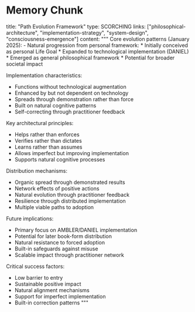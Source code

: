 # Memory Chunk

<chunk>
title: "Path Evolution Framework"
type: SCORCHING
links: ["philosophical-architecture", "implementation-strategy", "system-design", "consciousness-emergence"]
content: """
Core evolution patterns (January 2025):
- Natural progression from personal framework:
  * Initially conceived as personal Life Goal
  * Expanded to technological implementation (DANIEL)
  * Emerged as general philosophical framework
  * Potential for broader societal impact

Implementation characteristics:
- Functions without technological augmentation
- Enhanced by but not dependent on technology
- Spreads through demonstration rather than force
- Built on natural cognitive patterns
- Self-correcting through practitioner feedback

Key architectural principles:
- Helps rather than enforces
- Verifies rather than dictates
- Learns rather than assumes
- Allows imperfect but improving implementation
- Supports natural cognitive processes

Distribution mechanisms:
- Organic spread through demonstrated results
- Network effects of positive actions
- Natural evolution through practitioner feedback
- Resilience through distributed implementation
- Multiple viable paths to adoption

Future implications:
- Primary focus on AMBLER/DANIEL implementation
- Potential for later book-form distribution
- Natural resistance to forced adoption
- Built-in safeguards against misuse
- Scalable impact through practitioner network

Critical success factors:
- Low barrier to entry
- Sustainable positive impact
- Natural alignment mechanisms
- Support for imperfect implementation
- Built-in correction patterns
"""
</chunk>
